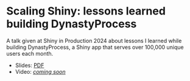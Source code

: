 # Scaling Shiny: lessons learned building DynastyProcess

A talk given at Shiny in Production 2024 about lessons I learned
while building DynastyProcess, a Shiny app that serves over 100,000 
unique users each month. 

- Slides: [PDF](https://github.com/tanho63/talk_shinyprod2024_scaling/blob/main/Scaling%20Shiny%20-%20Lessons%20from%20DynastyProcess.pdf)
- Video: [_coming soon_]()
